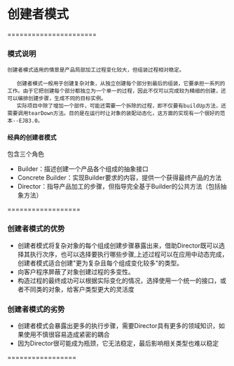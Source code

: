 # 创建者模式

======================

### 模式说明

`创建者模式适用的情景是产品局部加工过程变化较大，但组装过程相对稳定。`

```
   创建者模式一般用于创建复杂对象，从独立创建每个部分到最后的组装，它要承担一系列的工作。由于它把创建每个部分都独立为一个单一的过程，因此不仅可以完成较为精细的创建，还可以编排创建步骤，生成不同的目标实例。
   实际项目中除了增加一个部件，可能还需要一个拆除的过程，即不仅要有buildUp方法，还需要调用tearDown方法。目的是在运行时让对象的装配动态化，这方面的实现有一个很好的范本--EJB3.0。
```

#### 经典的创建者模式

包含三个角色

* Builder：描述创建一个产品各个组成的抽象接口
* Concrete Builder：实现Builder要求的内容，提供一个获得最终产品的方法
* Director：指导产品加工的步骤，但指导完全基于Builder的公共方法（包括抽象方法）

==================

### 创建者模式的优势

 * 创建者模式将复杂对象的每个组成创建步骤暴露出来，借助Director既可以选择其执行次序，也可以选择要执行哪些步骤,上述过程可以在应用中动态完成，创建者模式适合创建"更为复杂且每个组成变化较多"的类型。
 * 向客户程序屏蔽了对象创建过程的多变性。
 * 构造过程的最终成功可以根据实际变化的情况，选择使用一个统一的接口，或者不同类的对象，给客户类型更大的灵活度

### 创建者模式的劣势 

 * 创建者模式会暴露出更多的执行步骤，需要Director具有更多的领域知识，如果使用不慎很容易造成紧密的耦合
 * 因为Director很可能成为瓶颈，它无法稳定，最后影响相关类型也难以稳定
 
=================

